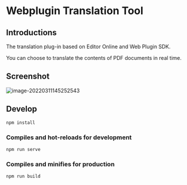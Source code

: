# Webplugin Translation Tool


## Introductions
The translation plug-in based on Editor Online and Web Plugin SDK.

You can choose to translate the contents of PDF documents in real time.



## Screenshot

![image-20220311145252543](/private/tmp/webplugin_translate_demo/README.assets/image-20220311145252543.png)


## Develop
```
npm install
```

### Compiles and hot-reloads for development
```
npm run serve
```

### Compiles and minifies for production
```
npm run build
```



